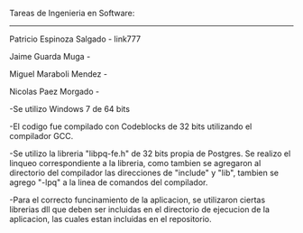 Tareas de Ingenieria en Software:
_________________________________


Patricio Espinoza Salgado - link777

Jaime Guarda Muga	  -

Miguel Maraboli Mendez    -

Nicolas Paez Morgado      -




-Se utilizo Windows 7 de 64 bits

-El codigo fue compilado con Codeblocks de 32 bits utilizando el compilador GCC.

-Se utilizo la libreria "libpq-fe.h" de 32 bits propia de Postgres. Se realizo el linqueo correspondiente a la libreria, como tambien se agregaron al directorio del compilador las direcciones de "include" y "lib", tambien se agrego "-lpq" a la linea de comandos del compilador.

-Para el correcto funcinamiento de la aplicacion, se utilizaron ciertas librerias dll que deben ser incluidas en el directorio de ejecucion de la aplicacion, las cuales estan incluidas en el repositorio.

